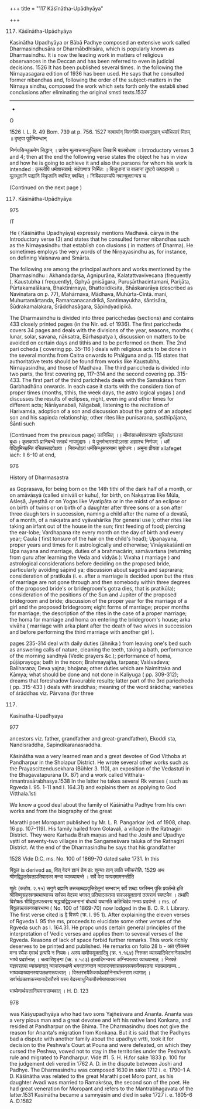 +++
title = "117 Kāśīnātha-Upādhyāya"

+++

117. Kāśīnātha-Upādhyāya 

Kasinātha Upadhyāya or Bābā Padhye composed an extensive work called Dharmasindhusāra or Dharmābdhisāra, which is popularly known as Dharmasindhu. It is now the leading work in matters of religious observances in the Deccan and has been referred to even in judicial decisions. 1526 It has been published several times. In the following the Nirnayasagara edition of 1936 has been used. He says that he consulted former nibandhas and, following the order of the subject-matters in the Nirnaya sindhu, composed the work which sets forth only the establi shed conclusions after eliminating the original smsti texts.1537 

 



 

 

 -- - ---- - -- 

 

 



 



 - 

 

 

O 

1526 I. L. R. 49 Bom. 739 at p. 756. 1527 नत्वार्यान् वितनोमि माधवमुखान् धर्माधिसारं मितम् ॥ दृष्ट्वा पूर्वनिबन्धान् 

निर्णयसिन्धुक्रमेण सिद्धान् । प्रायेण मूलवचनान्युज्झित्य लिखामि बालबोधाय ॥ Introductory verses 3 and 4; then at the end the following verse states the object he has in view and how he is going to achieve it and also the persons for whom his work is intended : कृस्लोपि धर्मशास्त्रार्थ: संक्षेपणात्र निर्मितः । बिजुधानां च बालानां तुष्टये कष्टहानये ॥ मूलभूतानि पद्यानि विकृतानि क्वचित् क्वचित् । निर्विकाराण्यपि नवान्युक्तान्यत्र च 

(Continued on the next page ) 

117. Kāśinātha-Upādhyāya 

975 

IT 

He ( Kāśinātha Upadhyāya) expressly mentions Madhavā. cārya in the Introductory verse (3) and states that he consulted former nibandhas such as the Nirnayasindhu that establish con clusions ( in matters of Dharma). He sometimes employs the very words of the Nirṇayasindhu as, for instance, on defining Vaisnava and Smārta. 

The following are among the principal authors and works mentioned by the Dharmasindhu : Akhandadarśa, Agnipurāṇa, Kalatattvavivecana (frequently ), Kaustubha ( frequently), Gphyā gnisāgara, Puruṣārthacintamani, Parijāta, Pūrtakamalākara, Bhaktinirnaya, Bhattoiidiksita, Bhāskararāya (described as Navinatara on p. 77), Mahārnava, Mādhava, Muhūrta-Cintā. mani, Muhurtamārtanda, Ramarcanacandrikā, Santimayukha, śāntisāra, Śūdrakamalakara, Śrāddhasāgara, Sāpindyadipikā. 

The Dharmasindhu is divided into three paricchedas (sections) and contains 433 closely printed pages (in the Nir. ed. of 1936). The first pariccheda covers 34 pages and deals with the divisions of the year, seasons, months ( lunar, solar, savana, nāksatra, Bārhaspatya ), discussion on matters to be avoided on certain days and tithis and to be performed on them. The 2nd pari ccheda ( covering pp. 35-116 ) deals with religious acts to be done in the several months from Caitra onwards to Phālguna and p. 115 states that authoritative texts should be found from works like Kaustubha, Nirnayasindhu, and those of Madhava. The third pariccheda is divided into two parts, the first covering pp, 117–314 and the second covering pp. 315-433. The first part of the third parichheda deals with the Samskāras from Garbhadhāna onwards. In each case it starts with the considera tion of proper times (months, tithis, the week days, the astro logical yogas ) and discusses the results of eclipses, night, even ing and other times for different acts; Nārāyanabali, Nāgabali, listening to the recitation of Harivamśa, adoption of a son and discussion about the gotra of an adopted son and his sapiṇda relationship; other rites like punisarana, șasthīpājana, Śānti such 

(Continued from the previous page) कानिचित् ।। मीमांसाधर्मशास्त्रज्ञाः सुधियोऽनलसा बुधाः। कृतकार्याः प्रानिबन्धै स्तदर्थ नायमुद्यमः । ये पुनर्मन्दमतयोऽलसा अज्ञाश्च निर्णयम् । धर्मे वेदितुमिच्छन्ति रचितस्तदपेक्षया । निबन्धोऽयं धर्मसिन्धुसारनामा सुबोधनः। अमुना प्रीयता xilafeget iach: Il 6–10 at end, 

976 

History of Dharmasastra 

as Goprasava, for being born on the 14th tithi of the dark half of a month, or on amāvāsyā (called sinivāli or kuhu), for birth, on Nakṣatras like Mūla, Aśleṣā, Jyeșthā or on Yogas like Vyatipāta or in the midst of an eclipse or on birth of twins or on birth of a daughter after three sons or a son after three daugh ters in succession, naming a child after the name of a devatā, of a month, of a nakṣatra and vyāvahārika (for general use ); other rites like taking an irfant out of the house in the sun; first feeding of food; piercing the ear-lobe; Vardhapana rite every month on the day of birth and every year; Caula ( first tonsure of the hair on the child's head); Upanayana, proper years and times for it astrologically and otherwise; Vināyakaśānti on Upa nayana and marriage, duties of a brahmacārin; samāvartana (returning from guru after learning the Veda and vidyās ): Vivaha ( marriage ) and astrological considerations before deciding on the proposed bride, particularly avoiding sāpind ya; discussion about sagotra and saprarara; consideration of pratikula (i. e. after a marriage is decided upon but the rites of marriage are not gone through and then somebody within three degrees of the proposed bride's or bridegroom's gotra dies, that is pratikūla); consideration of the positions of the Sun and Jupiter of the proposed bridegroom and bride; discussion of the proper year for the marriage of a girl and the proposed bridegroom; eight forms of marriage; proper months for marriage; the description of the rites in the case of a proper marriage; the homa for marriage and homa on entering the bridegroom's house; arka vivāha ( marriage with arka plant after the death of two wives in succession and before performing the third marriage with another girl ). 

pages 235-314 deal with daily duties (āhnika ) from leaving one's bed such as answering calls of nature, cleaning the teeth, taking a bath, performance of the morning sandhyā (Vedic prayers &c.); performance of homa, pūjāprayoga; bath in the noon; Brahmayajña, tarpaṇa; Vaiśvadeva; Baliharaṇa; Deva yajna; bhojana; other duties which are Naimittaka and Kāmya; what should be done and not done in Kaliyuga ( pp. 309-312); dreams that foreshadow favourable results; latter part of the 3rd pariccheda ( pp. 315-433 ) deals with śraddhas; meaning of the word śrāddha; varieties of śrāddhas viz. Pārvana (for three 

117. 

Kasinatha-Upadhyaya 

977 

ancestors viz. father, grandfather and great-grandfather), Ekoddi sta, Nandisraddha, Sapindikaranasraddha. 

Kāsinātha was a very learned man and a great devotee of God Vithoba at Pandharpur in the Sholapur District. He wrote several other works such as the Prayascittendusekhara (Bühler 3. 110), an exposition of the Vedastuti in the Bhagavatapurana (X. 87) and a work called Vitthala-rimantrasārabhasya.1538 In the latter he takes several Rk verses ( such as Rgveda I. 95. 1-11 and I. 164.31) and explains them as applying to God Vitthala.1sti 

We know a good deal about the family of Kāśinātha Padhye from his own works and from the biography of the great 

Marathi poet Moropant published by Mr. L. R. Pangarkar (ed. of 1908, chap. 16 pp. 107–119). His family hailed from Golavali, a village in the Ratnagiri District. They were Karhada Brah maṇas and had the Joshi and Upadhye vștti of seventy-two villages in the Sangameśvara taluka of the Ratnagiri District. At the end of the Dharmasindhu he says that his grandfather 

1528 Vide D.C. ms. No. 100 of 1869-70 dated sake 1731. In this 

विठ्ठल is derived as, वित् वेदनं ज्ञानं तेन ठा: शून्याः तान् लाति स्वीकरोति. 1529 अथ श्रीमद्विठ्ठलदेवताप्रतिपादका मन्त्रा व्याख्यायन्ते । सर्वे वेदा यत्पदमामनन्तीति 

श्रुतेः (कठोप. २.१५) सगुणे ब्रह्मणि तत्तच्छब्दप्रवृत्तिहेतूनां सम्भवान् सर्वे शब्दाः परस्मिन् पुंसि प्रवर्तन्ते इति श्रीविष्णुसहस्रनामभाष्याच्च सर्वस्य वेदस्य भगवत् प्रतिपादकतया सकलसूक्तानां तत्परत्वं स्पष्टमेव । तथापि विशेषतः श्रीविठ्ठलपरत्वस्य श्रद्धावद्विद्वज्जनानां बोधार्थ यथामति कतिचिदेव मन्त्राः प्रदर्यन्ते । ms. of विठ्ठलऋकान्त्रसारभाष्य ( No. 100 of 1869-70) now lodged in the B. O. R. I. Library. The first verse cited is द्वे विरूपे (क्र. I. 95 1). After explaining the eleven verses of Rgveda I. 95 the ms, proceeds to elucidate some other verses of the Rgveda such as I. 164.31. He propc unds certain general principles of the interpretation of Vedic verses and applies them to seveval verses of the Rgveda. Reasons of lack of space forbid further remarks. This work richly deserves to be printed and published. He remarks on folio 28 b - अत एवैकस्य मन्त्र स्यैक एवार्थ इत्यपि न नियमः। अस्य वामीयसूक्तादिषु (क्र. १.१६४) निरुक्त व्याख्यादिभेदनानेकार्थानां भाष्ये प्रदर्शनात् । चत्वारिशृङ्गा (ऋ. ४.५८३) इत्यादिमन्त्रस्य अग्निपरतया व्याख्यानात् । निरक्ते यज्ञपरतया व्याख्यानात् व्याकरणभाष्ये भगवतानन्तन व्याकरणशास्त्रस्वरूपवर्णनपरतया व्याख्यानाच्च... भाष्यव्याख्यानस्यापलक्षणरूपत्वात् । विस्तरभयैकैकार्थप्रदर्शनेनार्थान्तराण त्यागात् । सर्वार्थप्रकाशकस्यानादेरपौरुषे यस्य वेदस्याधुनिकपौरुषेयव्याख्यानरूप 

भाष्येणार्थयत्तानियमनासम्भवात् । H. D. 123 

978 



was Kāśyupadhyāya who had two sons Yajñeśvara and Ananta. Ananta was a very pious man and a great devotee and left his native land Konkana, and resided at Pandharpur on the Bhima. The Dharmasindhu does not give the reason for Ananta's migration from Konkaṇa. But it is said that the Padhyes bad a dispute with another family about the upadhye vrtti, took it for decision to the Peshwa's Court at Pouna and were defeated, on which they cursed the Peshwa, vowed not to stay in the territories under the Peshwa's rule and migrated to Pandharpur. Vide \#1. 5. H. H.for sake 1833 p. 100 for the judgement deli vered in 1762 A. D. in the dispute between Joshi and Padhye. The Dharmasindhu was composed 1630 in sake 1712 i. e. 1790–1 A. D. Kāśinātha was related to the great Marathi poet Moro pant, as his daughter Avadi was married to Ramakrśṇa, the second son of the poet. He had great veneration for Moropant and refers to the Mantrabhagavata of the latter.1531 Kasinātha became a samnyāsin and died in sake 1727 i. e. 1805-6 A. D.1582 
